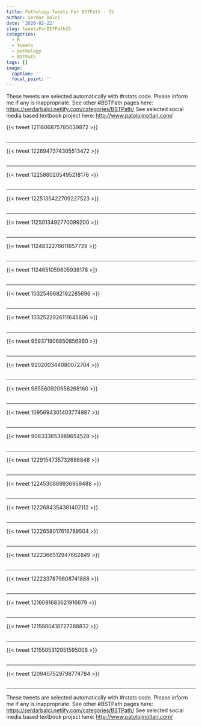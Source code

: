 ```yaml
---
title: Pathology Tweets For BSTPath - 25
author: Serdar Balci
date: '2020-02-22'
slug: tweetsForBSTPath25
categories:
  - R
  - tweets
  - pathology
  - BSTPath
tags: []
image:
  caption: ''
  focal_point: ''
---
```



These tweets are selected automatically with #rstats code. Please inform me if any is inappropriate.
See other #BSTPath pages here: https://serdarbalci.netlify.com/categories/BSTPath/ 
See selected social media based textbook project here: http://www.patolojinotlari.com/

{{< tweet 1211606875785039872 >}}
<br>
<br>
<hr>
{{< tweet 1226947374305513472 >}}
<br>
<br>
<hr>
{{< tweet 1225860205495218176 >}}
<br>
<br>
<hr>
{{< tweet 1225135422709227523 >}}
<br>
<br>
<hr>
{{< tweet 1125013492770099200 >}}
<br>
<br>
<hr>
{{< tweet 1124832276611657729 >}}
<br>
<br>
<hr>
{{< tweet 1124651059605938178 >}}
<br>
<br>
<hr>
{{< tweet 1032546682192285696 >}}
<br>
<br>
<hr>
{{< tweet 1032522926111645696 >}}
<br>
<br>
<hr>
{{< tweet 959371906850856960 >}}
<br>
<br>
<hr>
{{< tweet 920200344080072704 >}}
<br>
<br>
<hr>
{{< tweet 985560920658268160 >}}
<br>
<br>
<hr>
{{< tweet 1095694301403774987 >}}
<br>
<br>
<hr>
{{< tweet 908333653989654528 >}}
<br>
<br>
<hr>
{{< tweet 1229154735732686848 >}}
<br>
<br>
<hr>
{{< tweet 1224530869936959488 >}}
<br>
<br>
<hr>
{{< tweet 1222684354381402112 >}}
<br>
<br>
<hr>
{{< tweet 1222658017616789504 >}}
<br>
<br>
<hr>
{{< tweet 1222366512947662849 >}}
<br>
<br>
<hr>
{{< tweet 1222337879608741888 >}}
<br>
<br>
<hr>
{{< tweet 1216091683621916679 >}}
<br>
<br>
<hr>
{{< tweet 1215880418727288832 >}}
<br>
<br>
<hr>
{{< tweet 1215505312951595008 >}}
<br>
<br>
<hr>
{{< tweet 1209407529798774784 >}}
<br>
<br>
<hr>


These tweets are selected automatically with #rstats code. Please inform me if any is inappropriate.
See other #BSTPath pages here: https://serdarbalci.netlify.com/categories/BSTPath/ 
See selected social media based textbook project here: http://www.patolojinotlari.com/
